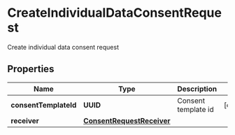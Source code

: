 

# CreateIndividualDataConsentRequest

Create individual data consent request

## Properties

Name | Type | Description | Notes
------------ | ------------- | ------------- | -------------
**consentTemplateId** | **UUID** | Consent template id |  [optional]
**receiver** | [**ConsentRequestReceiver**](ConsentRequestReceiver.md) |  | 



